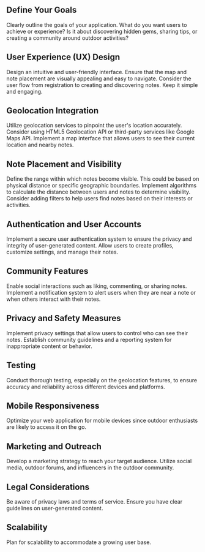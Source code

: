## Define Your Goals

Clearly outline the goals of your application. What do you want users to achieve or experience? Is it about discovering hidden gems, sharing tips, or creating a community around outdoor activities?

## User Experience (UX) Design

Design an intuitive and user-friendly interface. Ensure that the map and note placement are visually appealing and easy to navigate.
Consider the user flow from registration to creating and discovering notes. Keep it simple and engaging.

## Geolocation Integration

Utilize geolocation services to pinpoint the user's location accurately. Consider using HTML5 Geolocation API or third-party services like Google Maps API.
Implement a map interface that allows users to see their current location and nearby notes.

## Note Placement and Visibility

Define the range within which notes become visible. This could be based on physical distance or specific geographic boundaries.
Implement algorithms to calculate the distance between users and notes to determine visibility.
Consider adding filters to help users find notes based on their interests or activities.

## Authentication and User Accounts

Implement a secure user authentication system to ensure the privacy and integrity of user-generated content.
Allow users to create profiles, customize settings, and manage their notes.

## Community Features

Enable social interactions such as liking, commenting, or sharing notes.
Implement a notification system to alert users when they are near a note or when others interact with their notes.

## Privacy and Safety Measures

Implement privacy settings that allow users to control who can see their notes.
Establish community guidelines and a reporting system for inappropriate content or behavior.

## Testing

Conduct thorough testing, especially on the geolocation features, to ensure accuracy and reliability across different devices and platforms.

## Mobile Responsiveness

Optimize your web application for mobile devices since outdoor enthusiasts are likely to access it on the go.

## Marketing and Outreach

Develop a marketing strategy to reach your target audience. Utilize social media, outdoor forums, and influencers in the outdoor community.

## Legal Considerations

Be aware of privacy laws and terms of service. Ensure you have clear guidelines on user-generated content.

## Scalability

Plan for scalability to accommodate a growing user base.
